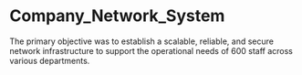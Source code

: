 # Company_Network_System
The primary objective was to establish a scalable, reliable, and secure network infrastructure to support the operational needs of 600 staff across various departments. 
